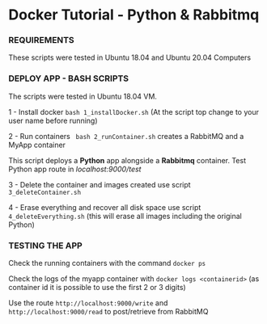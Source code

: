 # Docker Tutorial - Python & Rabbitmq #


### REQUIREMENTS ###

These scripts were tested in Ubuntu 18.04 and Ubuntu 20.04 Computers


### DEPLOY APP - BASH SCRIPTS ###

The scripts were tested in Ubuntu 18.04 VM. 

1 - Install docker  ```bash 1_installDocker.sh``` (At the script top change to your user name before running)

2 - Run containers ``` bash 2_runContainer.sh``` creates a RabbitMQ and a MyApp container

This script deploys a **Python** app alongside a **Rabbitmq** container. Test Python app route in *localhost:9000/test*

3 - Delete the container and images created use script ```3_deleteContainer.sh```

4 - Erase everything and recover all disk space use script ```4_deleteEverything.sh``` (this will erase all images including the original Python)


### TESTING THE APP ###

Check the running containers with the command ```docker ps```

Check the logs of the myapp container with ```docker logs <containerid>``` (as container id it is possible to use the first 2 or 3 digits)

Use the route ```http://localhost:9000/write``` and ```http://localhost:9000/read``` to post/retrieve from RabbitMQ



